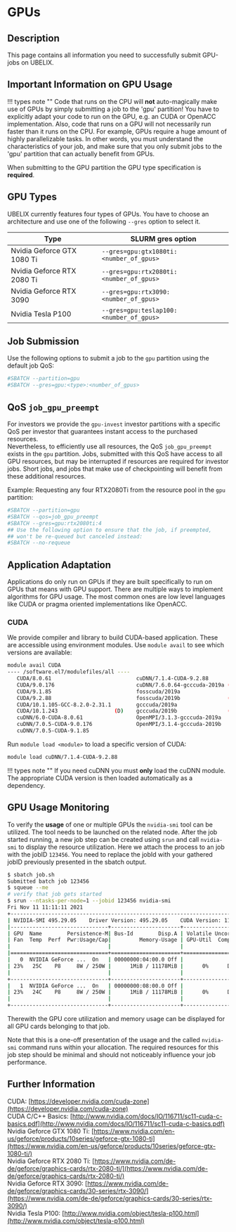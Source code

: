 # GPUs

## Description

This page contains all information you need to successfully submit GPU-jobs on
UBELIX.

## Important Information on GPU Usage

!!! types note ""
    Code that runs on the CPU will **not** auto-magically make
    use of GPUs by simply submitting a job to the 'gpu' partition! You have to
    explicitly adapt your code to run on the GPU, e.g. an CUDA or OpenACC
    implementation. Also, code that runs on a GPU will not necessarily run faster
    than it runs on the CPU. For example, GPUs require a huge amount of highly
    parallelizable tasks. In other words, you must understand the characteristics
    of your job, and make sure that you only submit jobs to the 'gpu' partition
    that can actually benefit from GPUs.

When submitting to the GPU partition the GPU type specification is **required**. 

## GPU Types

UBELIX currently features four types of GPUs. You have to choose an
architecture and use one of the following `--gres` option to select it.

| Type | SLURM gres option |
| ---- | ----------------- | 
| Nvidia Geforce GTX 1080 Ti | `--gres=gpu:gtx1080ti:<number_of_gpus>` |
| Nvidia Geforce RTX 2080 Ti | `--gres=gpu:rtx2080ti:<number_of_gpus>` |
| Nvidia Geforce RTX 3090 | `--gres=gpu:rtx3090:<number_of_gpus>` |
| Nvidia Tesla P100 | `--gres=gpu:teslap100:<number_of_gpus>` |


## Job Submission

Use the following options to submit a job to the `gpu` partition using the
default job QoS:

```Bash
#SBATCH --partition=gpu
#SBATCH --gres=gpu:<type>:<number_of_gpus>
```


## QoS `job_gpu_preempt`

For investors we provide the `gpu-invest` investor partitions with a specific
QoS per investor that guarantees instant access to the purchased resources.  
Nevertheless, to efficiently use all resources, the QoS `job_gpu_preempt` exists
in the `gpu` partition. Jobs, submitted with this QoS have access to all GPU
resources, but  may be interrupted if resources are required for investor jobs.
Short jobs, and jobs that make use of checkpointing will benefit from these
additional resources.

Example: Requesting any four RTX2080Ti from the resource pool in the `gpu`
partition:
```Bash
#SBATCH --partition=gpu
#SBATCH --qos=job_gpu_preempt
#SBATCH --gres=gpu:rtx2080ti:4
## Use the following option to ensure that the job, if preempted,
## won't be re-queued but canceled instead:
#SBATCH --no-requeue
```

## Application Adaptation

Applications do only run on GPUs if they are built specifically to run on GPUs
that means with GPU support. There are multiple ways to implement algorithms for
GPU usage. The most common ones are low level languages like CUDA or pragma
oriented implementations like OpenACC.

### CUDA

We provide compiler and library to build CUDA-based application. These are
accessible using environment modules. Use `module avail` to see which versions
are available:

```Bash
module avail CUDA
---- /software.el7/modulefiles/all ----
   CUDA/8.0.61                           cuDNN/7.1.4-CUDA-9.2.88
   CUDA/9.0.176                          cuDNN/7.6.0.64-gcccuda-2019a (D)
   CUDA/9.1.85                           fosscuda/2019a
   CUDA/9.2.88                           fosscuda/2019b               (D)
   CUDA/10.1.105-GCC-8.2.0-2.31.1        gcccuda/2019a
   CUDA/10.1.243                  (D)    gcccuda/2019b                (D)
   cuDNN/6.0-CUDA-8.0.61                 OpenMPI/3.1.3-gcccuda-2019a
   cuDNN/7.0.5-CUDA-9.0.176              OpenMPI/3.1.4-gcccuda-2019b
   cuDNN/7.0.5-CUDA-9.1.85
```

Run `module load <module>` to load a specific version of CUDA:

```Bash
module load cuDNN/7.1.4-CUDA-9.2.88
```

!!! types note ""
    If you need cuDNN you must **only** load the cuDNN module. The appropriate
    CUDA version is then loaded automatically as a dependency.

## GPU Usage Monitoring

To verify the **usage** of one or multiple GPUs the `nvidia-smi` tool can be
utilized. The tool needs to be launched on the related node. After the job
started running, a new job step can be created using `srun` and call
`nvidia-smi` to display the resource utilization. Here we attach the process to
an job with the jobID `123456`. You need to replace the jobId with your gathered
jobID previously presented in the sbatch output.

```Bash
$ sbatch job.sh
Submitted batch job 123456
$ squeue --me
# verify that job gets started
$ srun --ntasks-per-node=1 --jobid 123456 nvidia-smi
Fri Nov 11 11:11:11 2021
+-----------------------------------------------------------------------------+
| NVIDIA-SMI 495.29.05    Driver Version: 495.29.05    CUDA Version: 11.5     |
|-------------------------------+----------------------+----------------------+
| GPU  Name        Persistence-M| Bus-Id        Disp.A | Volatile Uncorr. ECC |
| Fan  Temp  Perf  Pwr:Usage/Cap|         Memory-Usage | GPU-Util  Compute M. |
|                               |                      |               MIG M. |
|===============================+======================+======================|
|   0  NVIDIA GeForce ...  On   | 00000000:04:00.0 Off |                  N/A |
| 23%   25C    P8     8W / 250W |      1MiB / 11178MiB |      0%      Default |
|                               |                      |                  N/A |
+-------------------------------+----------------------+----------------------+
|   1  NVIDIA GeForce ...  On   | 00000000:08:00.0 Off |                  N/A |
| 23%   24C    P8     8W / 250W |      1MiB / 11178MiB |      0%      Default |
|                               |                      |                  N/A |
+-------------------------------+----------------------+----------------------+
```

Therewith the GPU core utilization and memory usage can be displayed for all GPU
cards belonging to that job.

Note that this is a one-off presentation of the usage and the called
`nvidia-smi` command runs within your allocation. The required resources for
this job step should be minimal and should not noticeably influence your job
performance.

## Further Information

CUDA: [https://developer.nvidia.com/cuda-zone](https://developer.nvidia.com/cuda-zone)  
CUDA C/C++ Basics: [http://www.nvidia.com/docs/IO/116711/sc11-cuda-c-basics.pdf](http://www.nvidia.com/docs/IO/116711/sc11-cuda-c-basics.pdf)  
Nvidia Geforce GTX 1080 Ti: [https://www.nvidia.com/en-us/geforce/products/10series/geforce-gtx-1080-ti](https://www.nvidia.com/en-us/geforce/products/10series/geforce-gtx-1080-ti/)  
Nvidia Geforce RTX 2080 Ti: [https://www.nvidia.com/de-de/geforce/graphics-cards/rtx-2080-ti/](https://www.nvidia.com/de-de/geforce/graphics-cards/rtx-2080-ti/)  
Nvidia Geforce RTX 3090: [https://www.nvidia.com/de-de/geforce/graphics-cards/30-series/rtx-3090/](https://www.nvidia.com/de-de/geforce/graphics-cards/30-series/rtx-3090/)  
Nvidia Tesla P100: [http://www.nvidia.com/object/tesla-p100.html](http://www.nvidia.com/object/tesla-p100.html)
